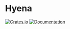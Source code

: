 # Hyena
[![Crates.io](https://img.shields.io/crates/v/hyena)](https://crates.io/crates/hyena)
[![Documentation](https://img.shields.io/docsrs/hyena)](https://docs.rs/hyena/latest)
